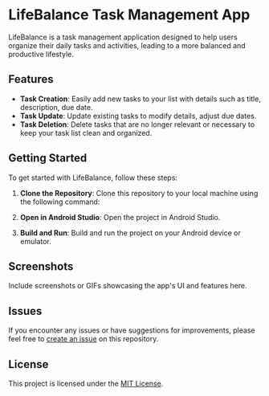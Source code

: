 # LifeBalance Task Management App

LifeBalance is a task management application designed to help users organize their daily tasks and activities, leading to a more balanced and productive lifestyle.

## Features

- **Task Creation**: Easily add new tasks to your list with details such as title, description, due date.
- **Task Update**: Update existing tasks to modify details, adjust due dates.
- **Task Deletion**: Delete tasks that are no longer relevant or necessary to keep your task list clean and organized.

## Getting Started

To get started with LifeBalance, follow these steps:

1. **Clone the Repository**: Clone this repository to your local machine using the following command:

2. **Open in Android Studio**: Open the project in Android Studio.

3. **Build and Run**: Build and run the project on your Android device or emulator.

## Screenshots

Include screenshots or GIFs showcasing the app's UI and features here.

## Issues

If you encounter any issues or have suggestions for improvements, please feel free to [create an issue](https://github.com/your-username/lifebalance/issues) on this repository.

## License

This project is licensed under the [MIT License](LICENSE).

